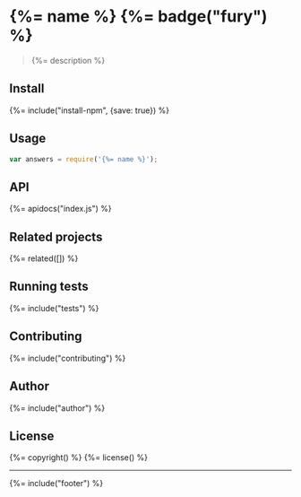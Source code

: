 # {%= name %} {%= badge("fury") %}

> {%= description %}

## Install
{%= include("install-npm", {save: true}) %}

## Usage

```js
var answers = require('{%= name %}');
```

## API
{%= apidocs("index.js") %}

## Related projects
{%= related([]) %}  

## Running tests
{%= include("tests") %}

## Contributing
{%= include("contributing") %}

## Author
{%= include("author") %}

## License
{%= copyright() %}
{%= license() %}

***

{%= include("footer") %}

